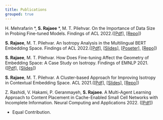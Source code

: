 ```yaml
---
title: Publications
grouped: true
---
```

H. Mehrafarin *, **S. Rajaee** *, M. T. Pilehvar. 
On the Importance of Data Size in Probing Fine-tuned Models.
Findings of ACL 2022.([[Pdf]](https://aclanthology.org/2022.findings-acl.20/), [[Repo]](https://github.com/hmehrafarin/data-size-analysis))

**S. Rajaee**, M. T. Pilehvar. 
An Isotropy Analysis in the Multilingual BERT Embedding Space.
Findings of ACL 2022.([[Pdf]](https://aclanthology.org/2022.findings-acl.103/), [[Slides]](https://docs.google.com/presentation/d/1ZmKHpr7s0KIv1MGOppCVh0rBAy-TdW5NKLeVEcz4we8/edit?usp=sharing), [[Poseter]](https://drive.google.com/file/d/1AUH8rH5DyxwQVrPFhz_daLC3J8wOgYrM/view?usp=sharing), [[Repo]](https://github.com/Sara-Rajaee/Multilingual-Isotropy))

**S. Rajaee**, M. T. Pilehvar. 
How Does Fine-tuning Affect the Geometry of Embedding Space: A Case Study on Isotropy.
Findings of EMNLP 2021.([[Pdf]](https://aclanthology.org/2021.findings-emnlp.261/), [[Slides]](https://docs.google.com/presentation/d/1Q15YTwfClnRKO90s0vs6-SkCURMGRHGPxvo8cz96L48/edit?usp=sharing))

**S. Rajaee**, M. T. Pilehvar. 
A Cluster-based Approach for Improving Isotropy in Contextual Embedding Space.
ACL 2021.([[Pdf]](https://aclanthology.org/2021.acl-short.73/), [[Slides]](https://docs.google.com/presentation/d/17mLQFtBxRAQnWgqYI60KAYTve4dNMaxNhcc8Jwmp2Ac/edit?usp=sharing), [[Repo]](https://github.com/Sara-Rajaee/clusterbased_isotropy_enhancement))

Z. Rashidi, V. Hakami, P. Geranmayeh, **S. Rajaee**. 
A Multi-Agent Learning Approach to Content Placement in Cache-Enabled Small Cell Networks with Incomplete Information.
Neural Computing and Applications 2022. ([[Pdf]](https://link.springer.com/article/10.1007/s00521-022-07051-5))

* Equal Contribution.